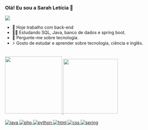 ### Olá! Eu sou a Sarah Letícia  👋

<P align="left"> <img src="https://komarev.com/ghpvc/?username=sarahleticia&color=green" aly="Profile views" /> </P>

- 🔭 Hoje trabalho com back-end
- 👩‍💻 Estudando SQL, Java, banco de dados e spring boot.
- 💬 Pergunte-me sobre tecnologia.
- ⚡ Gosto de estudar e aprender sobre tecnologia, ciência e inglês.

##
  <div>
    <a href="https://github.com/sarahleticia">
    <img height="188cm" src="https://github-readme-stats.vercel.app/api?username=sarahleticia&show_icons=true&theme=dracula&include_all_commits=true&count_private=true"/>
    <img height="180cm" src="https://github-readme-stats.vercel.app/api/top-langs/?username=sarahleticia&layout=compact&langs_count=7&theme=dracula"/>
  </div>

  <div style= "display: inline_block"><br>
      <img align="center" alt="java" src="https://img.shields.io/badge/Java-ED8B00?style=for-the-badge&logo=openjdk&logoColor=white">
      <img align="center" alt="php" src="https://img.shields.io/badge/PHP-777BB4?style=for-the-badge&logo=php&logoColor=white">
     <img align="center" alt="python" src="https://img.shields.io/badge/Python-14354C?style=for-the-badge&logo=python&logoColor=white">
      <img align="center" alt="html" src="https://img.shields.io/badge/HTML-239120?style=for-the-badge&logo=html5&logoColor=white">
       <img align="center" alt="css" src="https://img.shields.io/badge/CSS-239120?&style=for-the-badge&logo=css3&logoColor=white">
       <img align="center"  alt="spring" src="https://img.shields.io/badge/Spring-6DB33F?style=for-the-badge&logo=spring&logoColor=white">
    
  </div>
  
